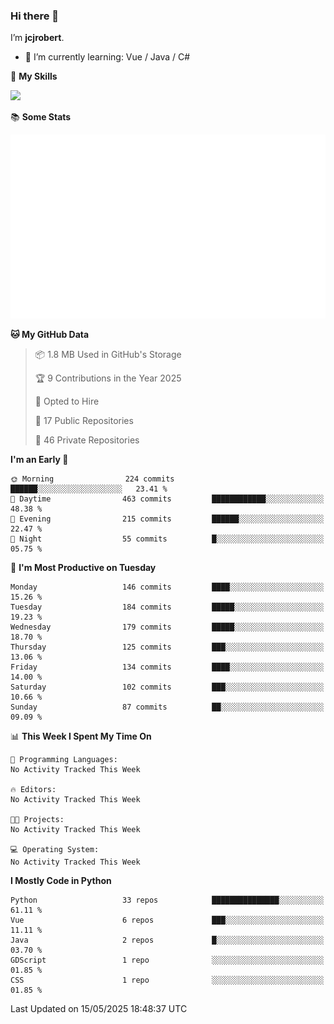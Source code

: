 ### Hi there 👋

I’m **jcjrobert**.

- 🌱 I’m currently learning: Vue / Java / C#

🌟 **My Skills**

![](https://img.shields.io/badge/-Python-3e74a2?style=flat-square&logo=Python&logoColor=fff)

📚 **Some Stats**

![](https://github.com/jcjrobert/github-stats/blob/master/generated/overview.svg)

<!--START_SECTION:waka-->
**🐱 My GitHub Data** 

> 📦 1.8 MB Used in GitHub's Storage 
 > 
> 🏆 9 Contributions in the Year 2025
 > 
> 💼 Opted to Hire
 > 
> 📜 17 Public Repositories 
 > 
> 🔑 46 Private Repositories 
 > 
**I'm an Early 🐤** 

```text
🌞 Morning                224 commits         ██████░░░░░░░░░░░░░░░░░░░   23.41 % 
🌆 Daytime                463 commits         ████████████░░░░░░░░░░░░░   48.38 % 
🌃 Evening                215 commits         ██████░░░░░░░░░░░░░░░░░░░   22.47 % 
🌙 Night                  55 commits          █░░░░░░░░░░░░░░░░░░░░░░░░   05.75 % 
```
📅 **I'm Most Productive on Tuesday** 

```text
Monday                   146 commits         ████░░░░░░░░░░░░░░░░░░░░░   15.26 % 
Tuesday                  184 commits         █████░░░░░░░░░░░░░░░░░░░░   19.23 % 
Wednesday                179 commits         █████░░░░░░░░░░░░░░░░░░░░   18.70 % 
Thursday                 125 commits         ███░░░░░░░░░░░░░░░░░░░░░░   13.06 % 
Friday                   134 commits         ████░░░░░░░░░░░░░░░░░░░░░   14.00 % 
Saturday                 102 commits         ███░░░░░░░░░░░░░░░░░░░░░░   10.66 % 
Sunday                   87 commits          ██░░░░░░░░░░░░░░░░░░░░░░░   09.09 % 
```


📊 **This Week I Spent My Time On** 

```text
💬 Programming Languages: 
No Activity Tracked This Week

🔥 Editors: 
No Activity Tracked This Week

🐱‍💻 Projects: 
No Activity Tracked This Week

💻 Operating System: 
No Activity Tracked This Week
```

**I Mostly Code in Python** 

```text
Python                   33 repos            ███████████████░░░░░░░░░░   61.11 % 
Vue                      6 repos             ███░░░░░░░░░░░░░░░░░░░░░░   11.11 % 
Java                     2 repos             █░░░░░░░░░░░░░░░░░░░░░░░░   03.70 % 
GDScript                 1 repo              ░░░░░░░░░░░░░░░░░░░░░░░░░   01.85 % 
CSS                      1 repo              ░░░░░░░░░░░░░░░░░░░░░░░░░   01.85 % 
```




 Last Updated on 15/05/2025 18:48:37 UTC
<!--END_SECTION:waka-->
